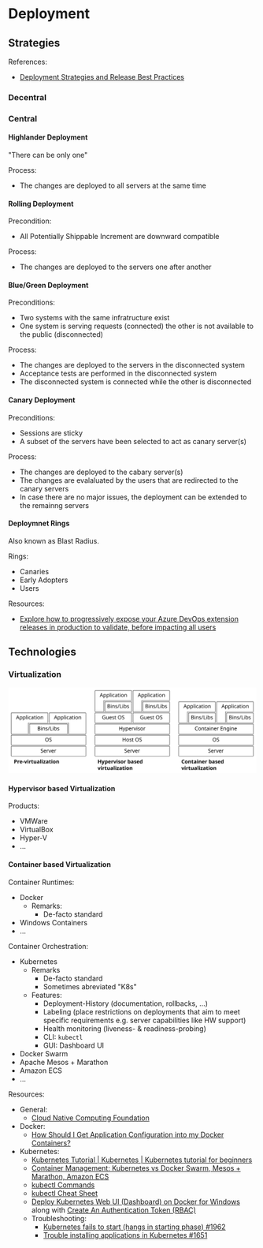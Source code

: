 # Deployment

## Strategies

References:
- [Deployment Strategies and Release Best Practices](http://cgrant.io/article/deployment-strategies/)

### Decentral

### Central

#### Highlander Deployment

"There can be only one"

Process:
- The changes are deployed to all servers at the same time

#### Rolling Deployment

Precondition:
- All Potentially Shippable Increment are downward compatible

Process:
- The changes are deployed to the servers one after another

#### Blue/Green Deployment

Preconditions:
- Two systems with the same infratructure exist
- One system is serving requests (connected) the other is not available to the public (disconnected)

Process:
- The changes are deployed to the servers in the disconnected system
- Acceptance tests are performed in the disconnected system
- The disconnected system is connected while the other is disconnected

#### Canary Deployment

Preconditions:
- Sessions are sticky
- A subset of the servers have been selected to act as canary server(s)

Process:
- The changes are deployed to the cabary server(s)
- The changes are evalaluated by the users that are redirected to the canary servers
- In case there are no major issues, the deployment can be extended to the remainng servers

#### Deploymnet Rings

Also known as Blast Radius.

Rings:
- Canaries
- Early Adopters
- Users

Resources:
- [Explore how to progressively expose your Azure DevOps extension releases in production to validate, before impacting all users](https://docs.microsoft.com/en-us/azure/devops/articles/phase-rollout-with-rings)

## Technologies

### Virtualization

![virtualization overview](./media/virtualization.svg)

#### Hypervisor based Virtualization

Products:
- VMWare
- VirtualBox
- Hyper-V
- ...

#### Container based Virtualization

Container Runtimes:
- Docker
  - Remarks:
    - De-facto standard
- Windows Containers
- ...

Container Orchestration:
- Kubernetes
  - Remarks
    - De-facto standard
    - Sometimes abreviated "K8s"
  - Features:
    - Deployment-History (documentation, rollbacks, ...)
    - Labeling (place restrictions on deployments that aim to meet
      specific requirements e.g. server capabilities like HW support)
    - Health monitoring (liveness- & readiness-probing)
    - CLI: `kubectl`
    - GUI: Dashboard UI
- Docker Swarm
- Apache Mesos + Marathon
- Amazon ECS
- ...

Resources:
- General:
  - [Cloud Native Computing Foundation](https://www.cncf.io/)
- Docker:
  - [How Should I Get Application Configuration into my Docker Containers?](https://dantehranian.wordpress.com/2015/03/25/how-should-i-get-application-configuration-into-my-docker-containers/)
- Kubernetes:
  - [Kubernetes Tutorial | Kubernetes | Kubernetes tutorial for beginners](https://www.youtube.com/watch?v=gpmerrSpbHg)
  - [Container Management: Kubernetes vs Docker Swarm, Mesos + Marathon, Amazon ECS](https://platform9.com/wp-content/uploads/2018/08/kubernetes-comparison-ebook.pdf)
  - [kubectl Commands](https://kubernetes.io/docs/reference/generated/kubectl/kubectl-commands)
  - [kubectl Cheat Sheet](https://kubernetes.io/docs/reference/kubectl/cheatsheet/)
  - [Deploy Kubernetes Web UI (Dashboard) on Docker for Windows](https://www.ntweekly.com/2018/05/25/deploy-kubernetes-web-ui-dashboard-docker-windows/) along with [Create An Authentication Token (RBAC)](https://github.com/kubernetes/dashboard#create-an-authentication-token-rbac)
  - Troubleshooting:
    - [Kubernetes fails to start (hangs in starting phase) #1962](https://github.com/docker/for-win/issues/1962#issuecomment-418152414)
    - [Trouble installing applications in Kubernetes #1651](https://github.com/docker/for-win/issues/1651#issuecomment-364168129)
